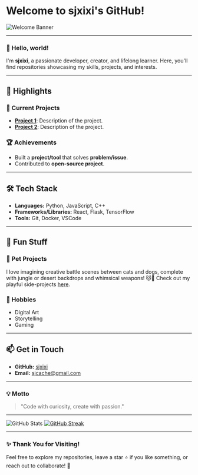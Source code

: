 # Welcome to sjxixi's GitHub! 

![Welcome Banner](https://via.placeholder.com/1200x400?text=Welcome+to+sjxixi%27s+GitHub!)

---

### 👋 Hello, world!
I'm **sjxixi**, a passionate developer, creator, and lifelong learner. Here, you'll find repositories showcasing my skills, projects, and interests.

---

## 🌟 Highlights

### 🔭 Current Projects
- [**Project 1**](https://github.com/sjxixi/project1): Description of the project.
- [**Project 2**](https://github.com/sjxixi/project2): Description of the project.

### 🏆 Achievements
- Built a **project/tool** that solves **problem/issue**.
- Contributed to **open-source project**.

---

## 🛠️ Tech Stack

- **Languages:** Python, JavaScript, C++
- **Frameworks/Libraries:** React, Flask, TensorFlow
- **Tools:** Git, Docker, VSCode

---

## 🌈 Fun Stuff

### 🐾 Pet Projects
I love imagining creative battle scenes between cats and dogs, complete with jungle or desert backdrops and whimsical weapons! 🐱🐶 Check out my playful side-projects [here](https://github.com/sjxixi/fun-projects).

### 🎨 Hobbies
- Digital Art
- Storytelling
- Gaming

---

## 📫 Get in Touch
- **GitHub:** [sjxixi](https://github.com/sjxixi)
- **Email:** sjcache@gmail.com


---

### 💡 Motto
> "Code with curiosity, create with passion."

---

![GitHub Stats](https://github-readme-stats.vercel.app/api?username=sjxixi&show_icons=true&theme=radical)
[![GitHub Streak](https://github-readme-streak-stats.herokuapp.com?user=sjxixi&theme=microsoft-dark)](https://git.io/streak-stats)


---

### ✨ Thank You for Visiting!
Feel free to explore my repositories, leave a star ⭐ if you like something, or reach out to collaborate! 🚀
